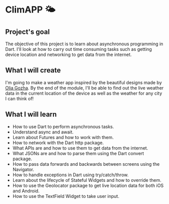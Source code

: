 # ClimAPP 🌤

## Project's goal

The objective of this project is to learn about asynchronous programming in Dart. I'll look at how to carry out time consuming tasks such as getting device location and networking to get data from the internet.

## What I will create
I'm going to make a weather app inspired by the beautiful designs made by [Olia Gozha](https://dribbble.com/shots/4663154-). By the end of the module, I'll be able to find out the live weather data in the current location of the device as well as the weather for any city I can think of!

[](https://github.com/londonappbrewery/Images/blob/master/clima-demo.gif)

## What I will learn
- How to use Dart to perform asynchronous tasks.
- Understand async and await.
- Learn about Futures and how to work with them.
- How to network with the Dart http package.
- What APIs are and how to use them to get data from the internet.
- What JSONs are and how to parse them using the Dart convert package.
- How to pass data forwards and backwards between screens using the Navigator.
- How to handle exceptions in Dart using try/catch/throw.
- Learn about the lifecycle of Stateful Widgets and how to override them.
- How to use the Geolocator package to get live location data for both iOS and Android.
- How to use the TextField Widget to take user input.
